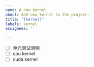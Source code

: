 ```yaml
---
name: A new kernel
about: Add new kernel to the project.
title: "[kernel]"
labels: kernel
assignees: ''

---
```


- [ ] 单元测试测例
- [ ] cpu kernel
- [ ] cuda kernel
